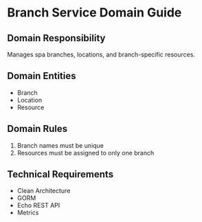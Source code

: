 # Branch Service Domain Guide

## Domain Responsibility
Manages spa branches, locations, and branch-specific resources.

## Domain Entities
- Branch
- Location
- Resource

## Domain Rules
1. Branch names must be unique
2. Resources must be assigned to only one branch

## Technical Requirements
- Clean Architecture
- GORM
- Echo REST API
- Metrics
